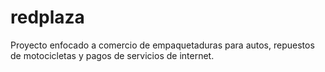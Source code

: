 # redplaza
Proyecto enfocado a comercio de empaquetaduras para autos, repuestos de motocicletas y pagos de servicios de internet.
